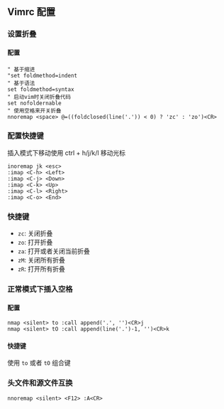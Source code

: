 ## Vimrc 配置

<!-- toc -->

### 设置折叠
#### 配置  
```
" 基于缩进
"set foldmethod=indent
" 基于语法
set foldmethod=syntax
" 启动vim时关闭折叠代码
set nofoldernable
" 使用空格来开关折叠
nnoremap <space> @=((foldclosed(line('.')) < 0) ? 'zc' : 'zo')<CR>
```

### 配置快捷键
插入模式下移动使用 ctrl + h/j/k/l 移动光标
```
inoremap jk <esc>
:imap <C-h> <Left>
:imap <C-j> <Down>
:imap <C-k> <Up>
:imap <C-l> <Right>
:imap <C-o> <End>
```

### 快捷键
* `zc`: 关闭折叠
* `zo`: 打开折叠
* `za`: 打开或者关闭当前折叠
* `zM`: 关闭所有折叠
* `zR`: 打开所有折叠

### 正常模式下插入空格
#### 配置
```
nmap <silent> to :call append('.', '')<CR>j
nmap <silent> tO :call append(line('.')-1, '')<CR>k
```
#### 快捷键
使用 `to` 或者 `tO` 组合键

### 头文件和源文件互换
```
nnoremap <silent> <F12> :A<CR>
```
